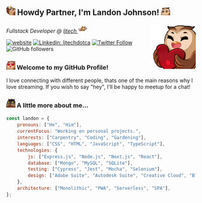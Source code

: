 <h2><img src="./assets/ljhi.png" width="24"/> Howdy Partner, I'm Landon Johnson! <img src="./assets/ljnod.gif" width="24"></h2>

<img align='right' src="./assets/ljhug.gif" width="120">

<p><em>Fullstack Developer @ <a href="https://ljtech.ca/">ljtech
</a><img src="./assets/ljdance.gif" width="24"> 
</em></p>

[![website](https://img.shields.io/badge/Website-46a2f1.svg?&label=ljtech&style=flat-square&logo=Google-Chrome&logoColor=white&link=https://ljtech.ca/)](https://ljtech.ca/)
[![Linkedin: ljtechdotca](https://img.shields.io/badge/-@ljtechdotca-blue?style=flat-square&logo=Linkedin&logoColor=white&link=https://www.linkedin.com/in/ljtechdotca/)](https://www.linkedin.com/in/ljtechdotca/)
[![Twitter Follow](https://img.shields.io/twitter/follow/ljtechdotca?label=@ljtechdotca)](https://twitter.com/intent/follow?screen_name=ljtechdotca)
![GitHub followers](https://img.shields.io/github/followers/ljtechdotca?label=Followers&style=social)

### <img src="./assets/ljheart.png" width="24">  Welcome to my GitHub Profile!
I love connecting with different people, thats one of the main reasons why I love streaming. If you wish to say "hey", I'll be happy to meetup for a chat!

### <img src="./assets/ljevil.png" width="24"> A little more about me...

```javascript
const landon = {
    pronouns: ["He", "Him"],
    currentFocus: "Working on personal projects.",
    interests: ["Carpentry", "Coding", "Gardening"],
    languages: ["CSS", "HTML", "JavaScript", "TypeScript"],
    technologies: {
        js: ["Express.js", "Node.js", "Next.js", "React"],
        database: ["Mongo", "MySQL", "SQLite"],
        testing: ["Cypress", "Jest", "Mocha", "Selenium"],
        design: ["Adobe Suite", "Autodesk Suite", "Creative Cloud", "Blender", "Figma"]
    },
    architecture: ["Monolithic", "PWA", "Serverless", "SPA"],
};
```
